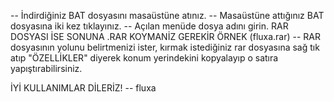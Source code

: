 -- İndirdiğiniz BAT dosyasını masaüstüne atınız.
-- Masaüstüne attığınız BAT dosyasına iki kez tıklayınız.
-- Açılan menüde dosya adını girin. RAR DOSYASI İSE SONUNA .RAR KOYMANİZ GEREKİR ÖRNEK (fluxa.rar)
-- RAR dosyasının yolunu belirtmenizi ister, kırmak istediğiniz rar dosyasına sağ tık atıp "ÖZELLİKLER" diyerek konum yerindekini kopyalayıp o satıra yapıştırabilirsiniz.

   İYİ KULLANIMLAR DİLERİZ! -- fluxa
